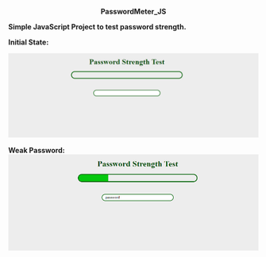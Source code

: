 <p align="center" color='green' >
  <strong>PasswordMeter_JS</strong>
</p>

**Simple JavaScript Project to test password strength.**

**Initial State:**

![Intial Loading page](src/media/1.png)

**Weak Password:**
![Weak Password](src/media/2.png)

